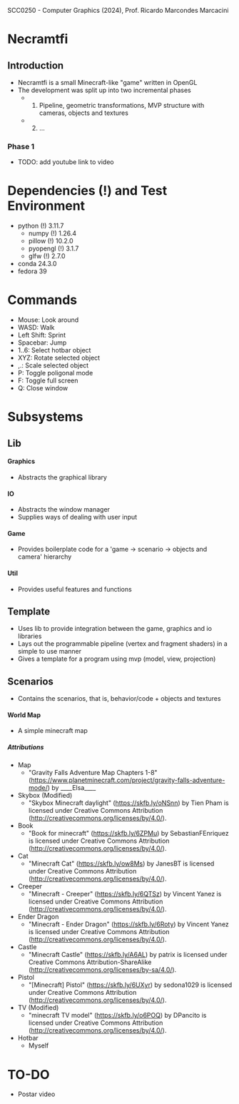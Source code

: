 SCC0250 - Computer Graphics (2024), Prof. Ricardo Marcondes Marcacini
# Necramtfi
## Introduction
- Necramtfi is a small Minecraft-like "game" written in OpenGL
- The development was split up into two incremental phases
    - 1. Pipeline, geometric transformations, MVP structure with cameras, objects and textures
    - 2. ...
### Phase 1
- TODO: add youtube link to video

# Dependencies (!) and Test Environment
- python (!) 3.11.7
    - numpy (!) 1.26.4
    - pillow (!) 10.2.0
    - pyopengl (!) 3.1.7
    - glfw (!) 2.7.0
- conda 24.3.0
- fedora 39

# Commands
- Mouse: Look around
- WASD: Walk
- Left Shift: Sprint
- Spacebar: Jump
- 1..6: Select hotbar object
- XYZ: Rotate selected object
- ,.: Scale selected object
- P: Toggle poligonal mode
- F: Toggle full screen
- Q: Close window

# Subsystems
## Lib
#### Graphics
- Abstracts the graphical library
#### IO
- Abstracts the window manager
- Supplies ways of dealing with user input
#### Game
- Provides boilerplate code for a 'game -> scenario -> objects and camera' hierarchy
#### Util
- Provides useful features and functions

## Template
- Uses lib to provide integration between the game, graphics and io libraries
- Lays out the programmable pipeline (vertex and fragment shaders) in a simple to use manner
- Gives a template for a program using mvp (model, view, projection)

## Scenarios
- Contains the scenarios, that is, behavior/code + objects and textures
#### World Map
- A simple minecraft map
##### Attributions
- Map
    - "Gravity Falls Adventure Map Chapters 1-8" (https://www.planetminecraft.com/project/gravity-falls-adventure-mode/) by \_\_\_\_Elsa\_\_\_\_
- Skybox (Modified)
    - "Skybox Minecraft daylight" (https://skfb.ly/oNSnn) by Tien Pham is licensed under Creative Commons Attribution (http://creativecommons.org/licenses/by/4.0/).
- Book
    - "Book for minecraft" (https://skfb.ly/6ZPMu) by SebastianFEnriquez is licensed under Creative Commons Attribution (http://creativecommons.org/licenses/by/4.0/).
- Cat
    - "Minecraft Cat" (https://skfb.ly/ow8Ms) by JanesBT is licensed under Creative Commons Attribution (http://creativecommons.org/licenses/by/4.0/).
- Creeper
    - "Minecraft - Creeper" (https://skfb.ly/6QTSz) by Vincent Yanez is licensed under Creative Commons Attribution (http://creativecommons.org/licenses/by/4.0/).
- Ender Dragon
    - "Minecraft - Ender Dragon" (https://skfb.ly/6Roty) by Vincent Yanez is licensed under Creative Commons Attribution (http://creativecommons.org/licenses/by/4.0/).
- Castle
    - "Minecraft Castle" (https://skfb.ly/A6AL) by patrix is licensed under Creative Commons Attribution-ShareAlike (http://creativecommons.org/licenses/by-sa/4.0/).
- Pistol
    - "[Minecraft] Pistol" (https://skfb.ly/6UXyr) by sedona1029 is licensed under Creative Commons Attribution (http://creativecommons.org/licenses/by/4.0/).
- TV (Modified)
    - "minecraft TV model" (https://skfb.ly/o6POQ) by DPancito is licensed under Creative Commons Attribution (http://creativecommons.org/licenses/by/4.0/).
- Hotbar
    - Myself



# TO-DO
- Postar video
